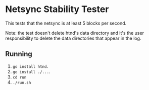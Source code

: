 # Netsync Stability Tester
This tests that the netsync is at least 5 blocks per second.

Note: the test doesn't delete htnd's data directory and it's the user
responsibility to delete the data directories that appear in the log.

## Running
 1. `go install htnd`.
 2. `go install ./...`.
 3. `cd run`
 4. `./run.sh`
 